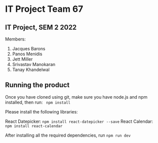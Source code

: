 # IT Project Team 67

## IT Project, SEM 2 2022

Members: 

1. Jacques Barons
2. Panos Menidis
3. Jett Miller
4. Srivastav Manokaran
5. Tanay Khandelwal


## Running the product

Once you have cloned using git, make sure you have node.js and npm installed, then run: ``` npm install```

Please install the following libraries:

React Datepicker: ```npm install react-datepicker --save```
React Calendar: ```npm install react-calendar```

After installing all the required dependencies, run ```npm run dev```

